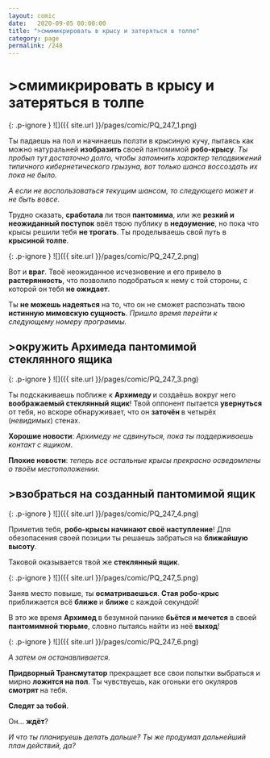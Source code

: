 ```yaml
---
layout: comic
date:   2020-09-05 00:00:00 
title: ">смимикрировать в крысу и затеряться в толпе"
category: page
permalink: /248
---
```

# >смимикрировать в крысу и затеряться в толпе

{: .p-ignore }
![]({{ site.url }}/pages/comic/PQ_247_1.png)

Ты падаешь на пол и начинаешь ползти в крысиную кучу, пытаясь как можно натуральней <strong>изобразить </strong>своей пантомимой <strong>робо-крысу</strong>. <em>Ты пробыл тут достаточно долго, чтобы запомнить характер телодвижений типичного кибернетического грызуна, вот только шанса воссоздать их пока не было.</em>

<em>А если не воспользоваться текущим шансом, то следующего может и не быть вовсе.</em>

Трудно сказать, <strong>сработала </strong>ли твоя <strong>пантомима</strong>, или же <strong>резкий и неожиданный поступок</strong> ввёл твою публику в <strong>недоумение</strong>, но пока что крысы решили тебя <strong>не трогать</strong>. Ты проделываешь свой путь в <strong>крысиной толпе</strong>.

{: .p-ignore }
![]({{ site.url }}/pages/comic/PQ_247_2.png)

Вот и <strong>враг</strong>. Твоё неожиданное исчезновение и его привело в <strong>растерянность</strong>, что позволило подобраться к нему с той стороны, с которой он тебя <strong>не ожидает</strong>.

Ты <strong>не можешь надеяться</strong> на то, что он не сможет распознать твою <strong>истинную мимовскую сущность</strong>. <em>Пришло время перейти к следующему номеру программы.</em>

## >окружить Архимеда пантомимой стеклянного ящика

{: .p-ignore }
![]({{ site.url }}/pages/comic/PQ_247_3.png)

Ты подскакиваешь поближе к <strong>Архимеду </strong>и создаёшь вокруг него <strong>воображаемый стеклянный ящик</strong>! Твой оппонент пытается <strong>увернуться</strong> от тебя, но вскоре обнаруживает, что он <strong>заточён </strong>в четырёх (<em>невидимых</em>) стенах.

<strong>Хорошие новости</strong>: <em>Архимеду не сдвинуться, пока ты поддерживаешь контакт с ящиком</em>.

<strong>Плохие новости</strong>: <em>теперь все остальные крысы прекрасно осведомлены о твоём местоположении</em>.

## >взобраться на созданный пантомимой ящик

{: .p-ignore }
![]({{ site.url }}/pages/comic/PQ_247_4.png)

Приметив тебя, <strong>робо-крысы начинают своё наступление</strong>! Для обезопасения своей позиции ты решаешь забраться на <strong>ближайшую высоту</strong>. 

Таковой оказывается твой же <strong>стеклянный ящик</strong>.

{: .p-ignore }
![]({{ site.url }}/pages/comic/PQ_247_5.png)

Заняв место повыше, ты <strong>осматриваешься</strong>. <strong>Стая робо-крыс</strong> приближается всё <strong>ближе </strong>и <strong>ближе </strong>с каждой секундой!

В это же время <strong>Архимед </strong>в безумной панике <strong>бьётся и мечется</strong> в своей <strong>пантомимной тюрьме</strong>, словно пытаясь найти из неё <strong>выход</strong>!

{: .p-ignore }
![]({{ site.url }}/pages/comic/PQ_247_6.png)

<em>А затем он останавливается. </em>

<strong>Придворный Трансмутатор</strong> прекращает все свои попытки выбраться и мирно <strong>ложится на пол</strong>. Ты чувствуешь, как огоньки его окуляров <strong>смотрят </strong>на тебя.

<strong>Следят за тобой</strong>.

Он… <strong>ждёт</strong>?

<em>И что ты планируешь делать дальше? Ты же продумал дальнейший план действий, да?</em>
